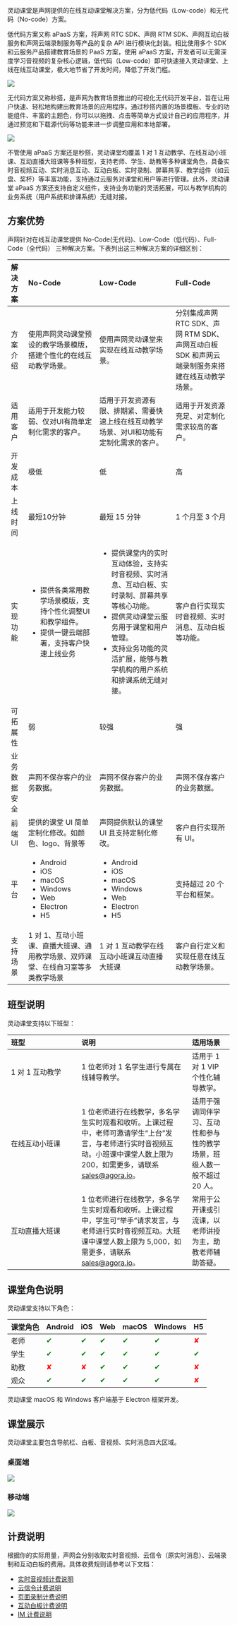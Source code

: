灵动课堂是声网提供的在线互动课堂解决方案，分为低代码（Low-code）和无代码（No-code）方案。

低代码方案又称 aPaaS 方案，将声网 RTC SDK、声网 RTM SDK、声网互动白板服务和声网云端录制服务等产品的复杂 API 进行模块化封装。相比使用多个 SDK 和云服务产品搭建教育场景的 PaaS 方案，使用 aPaaS 方案，开发者可以无需深度学习音视频的复杂核心逻辑，低代码（Low-code）即可快速接入灵动课堂、上线在线互动课堂，极大地节省了开发时间，降低了开发门槛。

![](https://web-cdn.agora.io/docs-files/1681289544119)

无代码方案又称秒搭，是声网为教育场景推出的可视化无代码开发平台，旨在让用户快速、轻松地构建出教育场景的应用程序。通过秒搭内置的场景模板、专业的功能组件、丰富的主题色，你可以以拖拽、点击等简单方式设计自己的应用程序，并通过预览和下载源代码等功能来进一步调整应用和本地部署。

![](https://web-cdn.agora.io/docs-files/1681289558187)

不管使用 aPaaS 方案还是秒搭，灵动课堂均覆盖 1 对 1 互动教学、在线互动小班课、互动直播大班课等多种班型，支持老师、学生、助教等多种课堂角色，具备实时音视频互动、实时消息互动、互动白板、实时录制、屏幕共享、教学组件（如云盘、奖杯）等丰富功能，支持通过云服务对课堂和用户等进行管理。此外，灵动课堂 aPaaS 方案还支持自定义组件，支持业务功能的灵活拓展，可以与教学机构的业务系统（用户系统和排课系统）无缝对接。


## 方案优势

声网针对在线互动课堂提供 No-Code(无代码)、Low-Code（低代码）、Full-Code（全代码） 三种解决方案。下表列出这三种解决方案的详细区别：


|      解决方案        | No-Code                  | Low-Code         | Full-Code     |
| :----------- | :----------------------------------------------------------- | :----------------------------------------------------------- | :----------------------------------------------------------- |
| 方案介绍     | 使用声网灵动课堂预设的教学场景模版，搭建个性化的在线互动教学场景。 | 使用声网灵动课堂来实现在线互动教学场景。                     | 分别集成声网 RTC SDK、声网 RTM SDK、声网互动白板 SDK 和声网云端录制服务来搭建在线互动教学场景。 |
| 适用客户     | 适用于开发能力较弱、仅对UI有简单定制化需求的客户。           | 适用于开发资源有限、排期紧、需要快速上线在线互动教学场景、对UI和功能有定制化需求的客户。 | 适用于开发资源充足、对定制化需求较高的客户。                 |
| 开发成本     | 极低                                                         | 低                                                           | 高                                                           |
| 上线时间     | 最短10分钟                                                   | 最短 15 分钟                                                 | 1 个月至 3 个月                                              |
| 实现功能     | <ul><li>提供各类常用教学场景模版，支持个性化调整UI和教学组件。</li><li>提供一键云端部署，支持客户快速上线业务</li></li></ul> | <ul><li>提供课堂内的实时互动体验，支持实时音视频、实时消息、互动白板、实时录制、屏幕共享等核心功能。</li><li>提供灵动课堂云服务用于课堂和用户管理。</li><li>支持业务功能的灵活扩展，能够与教学机构的用户系统和排课系统无缝对接。</li></ul> | 客户自行实现实时音视频、实时消息、互动白板等功能。           |
| 可拓展性     | 弱                                                           | 较强                                                         | 强                                                           |
| 业务数据安全 | 声网不保存客户的业务数据。                                   | 声网不保存客户的业务数据。                                   | 声网不保存客户的业务数据。                                   |
| 前端 UI      | 提供的课堂 UI 简单定制化修改。如颜色、logo、背景等           | 声网提供默认的课堂 UI 且支持定制化修改。                     | 客户自行实现所有 UI。                                        |
| 平台         | <ul><li>Android</li><li>iOS</li><li>macOS</li><li>Windows</li><li>Web</li><li>Electron</li><li>H5</li></ul>      | <ul><li>Android</li><li>iOS</li><li>macOS</li><li>Windows</li><li>Web</li><li>Electron</li><li>H5</li></ul>      | 支持超过 20 个平台和框架。                                   |
| 支持场景     | 1 对 1、互动小班课、直播大班课、通用教学场景、双师课堂、在线自习室等多类教学场景 | 1 对 1 互动教学在线互动小班课互动直播大班课                  | 客户自行定义和实现任意在线互动教学场景。                     |



## 班型说明

灵动课堂支持以下班型：

| <span style="white-space:nowrap;">班型&emsp;&emsp;&emsp;&emsp;&emsp;&emsp;&emsp;</span> | 说明                                                         | 适用场景                                                     |
| :----------------------------------------------------------- | :----------------------------------------------------------- | :----------------------------------------------------------- |
| 1 对 1 互动教学                                              | 1 位老师对 1 名学生进行专属在线辅导教学。                    | 适用于 1 对 1 VIP 个性化辅导教学。                           |
| 在线互动小班课                                               | 1 位老师进行在线教学，多名学生实时观看和收听。上课过程中，老师可邀请学生“上台”发言，与老师进行实时音视频互动。小班课中课堂人数上限为 200，如需更多，请联系 sales@agora.io。 | 适用于强调同伴学习、互动性和参与性的教学场景，班级人数一般不超过 20 人。 |
| 互动直播大班课                                               | 1 位老师进行在线教学，多名学生实时观看和收听。上课过程中，学生可“举手”请求发言，与老师进行实时音视频互动。大班课中课堂人数上限为 5,000，如需更多，请联系 sales@agora.io。 | 常用于公开课或引流课，以老师讲授为主，助教老师辅助答疑。     |

## 课堂角色说明

灵动课堂支持以下角色：

| 课堂角色 | Android | iOS | Web | macOS | Windows | H5 |
| :------- | :------- | :--- | :--- | :----- | :------- | -------- |
| 老师   | <font color="green">✔</font> | <font color="green">✔</font> | <font color="green">✔</font>    | <font color="green">✔</font>      | <font color="green">✔</font>        | <font color="red">✘</font> |
| 学生   | <font color="green">✔</font>        | <font color="green">✔</font>    | <font color="green">✔</font>    | <font color="green">✔</font>      | <font color="green">✔</font>        | <font color="green">✔</font> |
| 助教   | <font color="red">✘</font>        | <font color="red">✘</font>    | <font color="green">✔</font>    | <font color="green">✔</font>      | <font color="green">✔</font>        | <font color="red">✘</font> |
| 观众 | <font color="green">✔</font> | <font color="green">✔</font> | <font color="green">✔</font> | <font color="green">✔</font> | <font color="green">✔</font> | <font color="red">✘</font> |

<div class="alert info">灵动课堂 macOS 和 Windows 客户端基于 Electron 框架开发。</div>

## 课堂展示

灵动课堂主要包含导航栏、白板、音视频、实时消息四大区域。

### 桌面端

![](https://web-cdn.agora.io/docs-files/1681440834178)

### 移动端

![](https://web-cdn.agora.io/docs-files/1681440843757)


## 计费说明

根据你的实际用量，声网会分别收取实时音视频、云信令（原实时消息）、云端录制和互动白板的费用。具体收费规则请参考以下文档：

-   [实时音视频计费说明](/cn/Interactive%20Broadcast/billing_rtc?platform=Android)
-   [云信令计费说明](/cn/Real-time-Messaging/billing_rtm?platform=All%20Platforms)
-   [页面录制计费说明](/cn/cloud-recording/billing_cloud_recording_web?platform=RESTful)
-   [互动白板计费说明](/cn/whiteboard/billing_whiteboard?platform=Web)
-   [IM 计费说明](https://www.easemob.com/pricing/im)